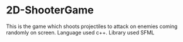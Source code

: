 # 2D-ShooterGame
This is the game which shoots projectiles to attack on enemies coming randomly on screen.
 Language used c++.
   Library used SFML

